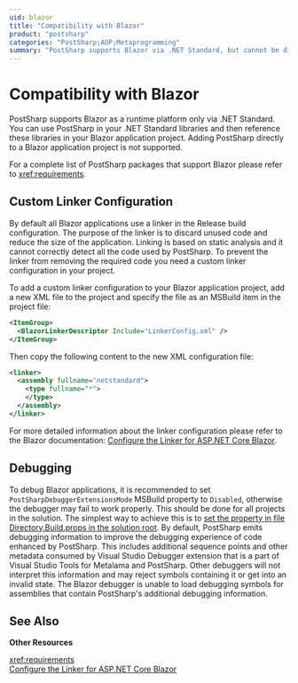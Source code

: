 ```yaml
---
uid: blazor
title: "Compatibility with Blazor"
product: "postsharp"
categories: "PostSharp;AOP;Metaprogramming"
summary: "PostSharp supports Blazor via .NET Standard, but cannot be directly added to a Blazor application project. To prevent code removal, a custom linker configuration is needed."
---
```

# Compatibility with Blazor

PostSharp supports Blazor as a runtime platform only via .NET Standard. You can use PostSharp in your .NET Standard libraries and then reference these libraries in your Blazor application project. Adding PostSharp directly to a Blazor application project is not supported.

For a complete list of PostSharp packages that support Blazor please refer to <xref:requirements>. 


## Custom Linker Configuration

By default all Blazor applications use a linker in the Release build configuration. The purpose of the linker is to discard unused code and reduce the size of the application. Linking is based on static analysis and it cannot correctly detect all the code used by PostSharp. To prevent the linker from removing the required code you need a custom linker configuration in your project.

To add a custom linker configuration to your Blazor application project, add a new XML file to the project and specify the file as an MSBuild item in the project file:

```xml
<ItemGroup>
  <BlazorLinkerDescriptor Include="LinkerConfig.xml" />
</ItemGroup>
```

Then copy the following content to the new XML configuration file:

```xml
<linker>
  <assembly fullname="netstandard">
    <type fullname="*">
    </type>
  </assembly>
</linker>
```

For more detailed information about the linker configuration please refer to the Blazor documentation: [Configure the Linker for ASP.NET Core Blazor](https://docs.microsoft.com/en-us/aspnet/core/blazor/host-and-deploy/configure-linker). 


## Debugging

To debug Blazor applications, it is recommended to set `PostSharpDebuggerExtensionsMode` MSBuild property to `Disabled`, otherwise the debugger may fail to work properly. This should be done for all projects in the solution. The simplest way to achieve this is to [set the property in file Directory.Build.props in the solution root](https://docs.microsoft.com/en-us/visualstudio/msbuild/customize-your-build#directorybuildprops-and-directorybuildtargets). 
By default, PostSharp emits debugging information to improve the debugging experience of code enhanced by PostSharp. This includes additional sequence points and other metadata consumed by Visual Studio Debugger extension that is a part of Visual Studio Tools for Metalama and PostSharp.
Other debuggers will not interpret this information and may reject symbols containing it or get into an invalid state. The Blazor debugger is unable to load debugging symbols for assemblies that contain PostSharp's additional debugging information.
## See Also

**Other Resources**

<xref:requirements>
<br>[Configure the Linker for ASP.NET Core Blazor](https://docs.microsoft.com/en-us/aspnet/core/blazor/host-and-deploy/configure-linker)
<br>
